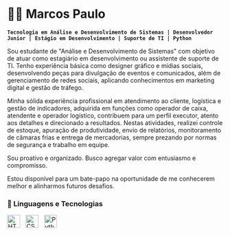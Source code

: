 # 👨‍💻 Marcos Paulo

**`Tecnologia em Análise e Desenvolvimento de Sistemas | Desenvolvedor Junior | Estágio em Desenvolvimento | Suporte de TI | Python`**

Sou estudante de "Análise e Desenvolvimento de Sistemas" com objetivo de atuar como estagiário em desenvolvimento ou assistente de suporte de TI. 
Tenho experiência básica como designer gráfico e mídias sociais, desenvolvendo peças para divulgação de eventos e comunicados, além de gerenciamento de redes sociais, aplicando conhecimentos em marketing digital e gestão de tráfego. 

Minha sólida experiência profissional em atendimento ao cliente, logística e gestão de indicadores, adquirida em funções como operador de caixa, atendente e operador logístico, contribuem para um perfil executor, atento aos detalhes e direcionado a resultados.
Nestas atividades, realizei controle de estoque, apuração de produtividade, envio de relatórios, monitoramento de câmaras frias e entrega de mercadorias, sempre prezando por normas de segurança e trabalho em equipe. 

Sou proativo e organizado. Busco agregar valor com entusiasmo e compromisso.

Estou disponível para um bate-papo na oportunidade de me conhecerem melhor e alinharmos futuros desafios.



### 🤖 Linguagens e Tecnologias

<img 
    align="left" 
    alt="HTML"
    title="HTML" 
    width="30px" 
    style="padding-right: 10px;" 
    src="https://cdn.jsdelivr.net/gh/devicons/devicon@latest/icons/html5/html5-original.svg" 
/>
<img 
    align="left" 
    alt="CSS" 
    title="CSS"
    width="30px" 
    style="padding-right: 10px;" 
    src="https://cdn.jsdelivr.net/gh/devicons/devicon@latest/icons/css3/css3-original.svg" 
/>



<img 
    align="left" 
    alt="Python" 
    title="Python"
    width="30px" 
    style="padding-right: 10px;" 
    src="https://cdn.jsdelivr.net/gh/devicons/devicon@latest/icons/python/python-original.svg" 
/>

